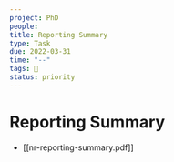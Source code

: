 ```yaml
---
project: PhD
people:
title: Reporting Summary
type: Task
due: 2022-03-31
time: "--"
tags: 📝     
status: priority
---
```


# Reporting Summary

- [[nr-reporting-summary.pdf]]